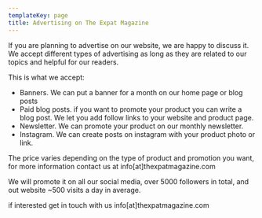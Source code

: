 ```yaml
---
templateKey: page
title: Advertising on The Expat Magazine
---
```


If you are planning to advertise on our website, we are happy to discuss it. We accept different types of advertising as long as they are related to our topics and helpful for our readers.

This is what we accept:

- Banners. We can put a banner for a month on our home page or blog posts
- Paid blog posts. if you want to promote your product you can write a blog post. We let you add follow links to your website and product page.
- Newsletter. We can promote your product on our monthly newsletter.
- Instagram. We can create posts on instagram with your product photo or link.

The price varies depending on the type of product and promotion you want, for more information contact us at info\[at]thexpatmagazine.com

We will promote it on all our social media, over 5000 followers in total, and out website ~500 visits a day in average.

if interested get in touch with us info\[at]thexpatmagazine.com

